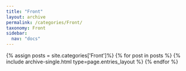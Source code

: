 ```yaml
---
title: "Front"
layout: archive
permalink: /categories/Front/
taxonomy: Front
sidebar:
  nav: "docs"
---
```


{% assign posts = site.categories['Front']%}
{% for post in posts %}
  {% include archive-single.html type=page.entries_layout %}
{% endfor %}
